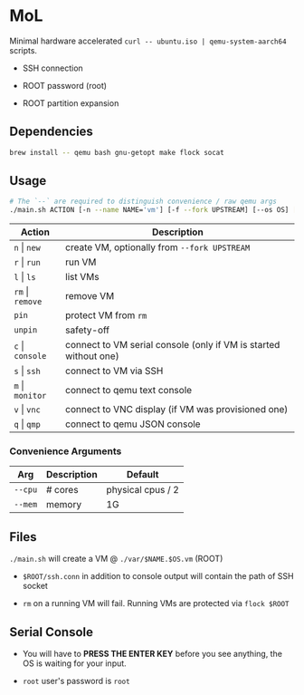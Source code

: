 # MoL

Minimal hardware accelerated `curl -- ubuntu.iso | qemu-system-aarch64` scripts.

- SSH connection

- ROOT password (root)

- ROOT partition expansion

## Dependencies

```bash
brew install -- qemu bash gnu-getopt make flock socat
```

## Usage

```bash
# The `--` are required to distinguish convenience / raw qemu args
./main.sh ACTION [-n --name NAME='vm'] [-f --fork UPSTREAM] [--os OS] [--vnc] -- ...convenience args -- ...raw qemu args
```

| Action           | Description                                                      |
| ---------------- | ---------------------------------------------------------------- |
| `n` \| `new`     | create VM, optionally from `--fork UPSTREAM`                     |
| `r` \| `run`     | run VM                                                           |
| `l` \| `ls`      | list VMs                                                         |
| `rm` \| `remove` | remove VM                                                        |
| `pin`            | protect VM from `rm`                                             |
| `unpin`          | safety-off                                                       |
| `c` \| `console` | connect to VM serial console (only if VM is started without one) |
| `s` \| `ssh`     | connect to VM via SSH                                            |
| `m` \| `monitor` | connect to qemu text console                                     |
| `v` \| `vnc`     | connect to VNC display (if VM was provisioned one)               |
| `q` \| `qmp`     | connect to qemu JSON console                                     |

### Convenience Arguments

| Arg     | Description | Default           |
| ------- | ----------- | ----------------- |
| `--cpu` | # cores     | physical cpus / 2 |
| `--mem` | memory      | 1G                |

## Files

`./main.sh` will create a VM @ `./var/$NAME.$OS.vm` (ROOT)

- `$ROOT/ssh.conn` in addition to console output will contain the path of SSH socket

- `rm` on a running VM will fail. Running VMs are protected via `flock $ROOT`

## Serial Console

- You will have to **PRESS THE ENTER KEY** before you see anything, the OS is waiting for your input.

- `root` user's password is `root`
